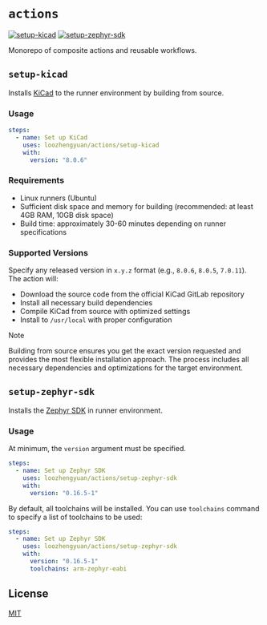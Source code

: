 # `actions`

[![setup-kicad](https://github.com/loozhengyuan/actions/actions/workflows/setup-kicad.yml/badge.svg)](https://github.com/loozhengyuan/actions/actions/workflows/setup-kicad.yml)
[![setup-zephyr-sdk](https://github.com/loozhengyuan/actions/actions/workflows/setup-zephyr-sdk.yml/badge.svg)](https://github.com/loozhengyuan/actions/actions/workflows/setup-zephyr-sdk.yml)

Monorepo of composite actions and reusable workflows.

## `setup-kicad`

Installs [KiCad](https://www.kicad.org) to the runner environment by building from source.

### Usage

```yaml
steps:
  - name: Set up KiCad
    uses: loozhengyuan/actions/setup-kicad
    with:
      version: "8.0.6"
```

### Requirements

- Linux runners (Ubuntu)
- Sufficient disk space and memory for building (recommended: at least 4GB RAM, 10GB disk space)
- Build time: approximately 30-60 minutes depending on runner specifications

### Supported Versions

Specify any released version in `x.y.z` format (e.g., `8.0.6`, `8.0.5`, `7.0.11`). The action will:

- Download the source code from the official KiCad GitLab repository
- Install all necessary build dependencies 
- Compile KiCad from source with optimized settings
- Install to `/usr/local` with proper configuration

> [!NOTE]
> Building from source ensures you get the exact version requested and provides the most flexible installation approach. The process includes all necessary dependencies and optimizations for the target environment.

## `setup-zephyr-sdk`

Installs the [Zephyr SDK](https://github.com/zephyrproject-rtos/sdk-ng) in runner environment.

### Usage

At minimum, the `version` argument must be specified.

```yaml
steps:
  - name: Set up Zephyr SDK
    uses: loozhengyuan/actions/setup-zephyr-sdk
    with:
      version: "0.16.5-1"
```

By default, all toolchains will be installed. You can use `toolchains` command to specify a list of toolchains to be used:

```yaml
steps:
  - name: Set up Zephyr SDK
    uses: loozhengyuan/actions/setup-zephyr-sdk
    with:
      version: "0.16.5-1"
      toolchains: arm-zephyr-eabi
```

## License

[MIT](https://choosealicense.com/licenses/mit/)
